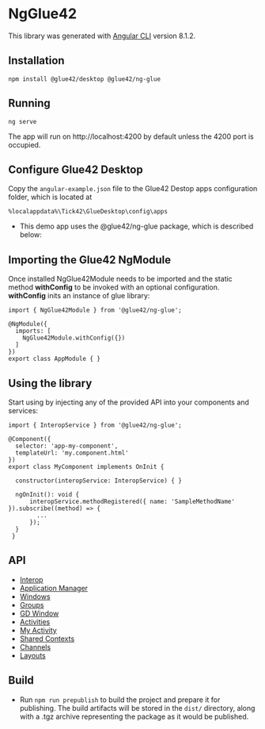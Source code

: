 # NgGlue42

This library was generated with [Angular CLI](https://github.com/angular/angular-cli) version 8.1.2.

## Installation

```
npm install @glue42/desktop @glue42/ng-glue
```

## Running

```
ng serve
```
The app will run on http://localhost:4200 by default unless the 4200 port is occupied.

## Configure Glue42 Desktop

Copy the `angular-example.json` file to the Glue42 Destop apps configuration folder, which is located at
```
%localappdata%\Tick42\GlueDesktop\config\apps
```

* This demo app uses the @glue42/ng-glue package, which is described below:

## Importing the Glue42 NgModule

Once installed NgGlue42Module needs to be imported and the static method **withConfig** to be invoked with an optional configuration. **withConfig** inits an instance of glue library:

```
import { NgGlue42Module } from '@glue42/ng-glue';

@NgModule({
  imports: [
    NgGlue42Module.withConfig({})
  ]
})
export class AppModule { }
```

## Using the library
Start using by injecting any of the provided API into your components and services:

```
import { InteropService } from '@glue42/ng-glue';

@Component({
  selector: 'app-my-component',
  templateUrl: 'my.component.html'
})
export class MyComponent implements OnInit {

  constructor(interopService: InteropService) { }

  ngOnInit(): void {
      interopService.methodRegistered({ name: 'SampleMethodName' }).subscribe((method) => {
        ...
      });
  }
 }
```

## API

* [ Interop ](./api-docs/interop-readme.md)
* [ Application Manager ](./api-docs/app-manager-readme.md)
* [ Windows ](./api-docs/windows-readme.md)
* [ Groups ](./api-docs/groups-readme.md)
* [ GD Window ](./api-docs/gd-window-readme.md)
* [ Activities ](./api-docs/activities-readme.md)
* [ My Activity ](./api-docs/my-activity-readme.md)
* [ Shared Contexts ](./api-docs/shared-contexts-readme.md)
* [ Channels ](./api-docs/channels-readme.md)
* [ Layouts ](./api-docs/layouts-readme.md)

## Build

* Run `npm run prepublish` to build the project and prepare it for publishing. The build artifacts will be stored in the `dist/` directory, along with a .tgz archive representing the package as it would be published.
